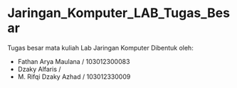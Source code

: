 # Jaringan_Komputer_LAB_Tugas_Besar
Tugas besar mata kuliah Lab Jaringan Komputer
Dibentuk oleh:
- Fathan Arya Maulana / 103012300083
- Dzaky Alfaris /
- M. Rifqi Dzaky Azhad / 103012330009
